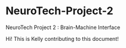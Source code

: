 # NeuroTech-Project-2
NeuroTech Project 2 : Brain-Machine Interface

Hi! This is Kelly contributing to this document!